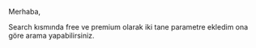 Merhaba,

Search kısmında free ve premium olarak iki tane parametre ekledim ona göre arama yapabilirsiniz.

